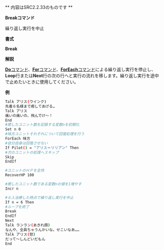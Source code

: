 ** 内容はSRC2.2.33のものです **

**Breakコマンド**

繰り返し実行を中止

**書式**

**Break**

**解説**

[**Do**コマンド](Doコマンド.md)、[**For**コマンド](Forコマンド.md)、[**ForEach**コマンド](ForEachコマンド.md)による繰り返し実行を停止し、**Loop**行または**Next**行の次の行へと実行の流れを移します。繰り返し実行を途中で止めたいときに使用してください。

**例**
```sh
Talk アリス(ウインク)
先着６名様まで癒してあげる…
Talk アリス
痛いの痛いの、飛んでけ～！
End
#癒したユニット数を記録する変数nを初期化
Set n 0
#味方ユニットそれぞれについて回復処理を行う
ForEach 味方
#自分自身は回復させない
If Pilot() = "アリス＝リリアン" Then
#次のユニットの処理へスキップ
Skip
EndIf

#ユニットのＨＰを全快
RecoverHP 100

#癒したユニット数である変数nの値を1増やす
Incr n

#６人治療した時点で繰り返し実行を中止
If n = 6 Then
#ループを終了
Break
EndIf
Next
Talk ランラン(あきれ顔)
なんや、全員ちゃうんかいな。せこいなあ……
Talk アリス(怒)
だって～しんどいだもん
End
```

